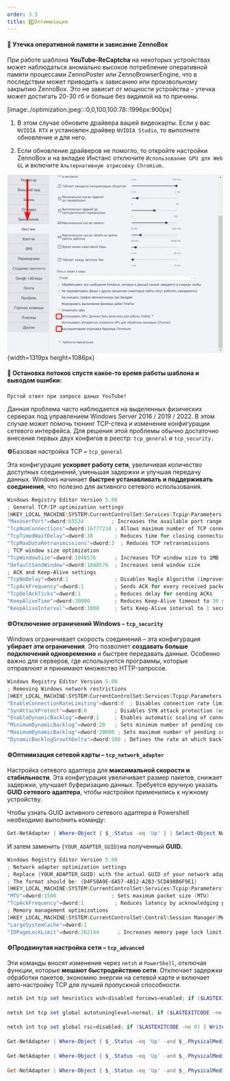```yaml
---
order: 3.5
title: 4️⃣Оптимизация
---
```


#### 📛 Утечка оперативной памяти и зависание ZennoBox

При работе шаблона **YouTube-ReCaptcha** на некоторых устройствах может наблюдаться аномально высокое потребление оперативной памяти процессами ZennoPoster или ZennoBrowserEngine, что в последствии может приводить к зависанию или произвольному закрытию ZennoBox. Это не зависит от мощности устройства – утечка может достигать 20-30 гб и больше без видимой на то причины.

[image:./optimization.jpeg:::0,0,100,100:78::1996px:900px]



1. В этом случае обновите драйвера вашей видеокарты. Если у вас `NVIDIA RTX` и  установлен драйвер `NVIDIA Studio`, то выполните обновление и для него.

2. Если обновление драйверов не помогло, то откройте настройки ZennoBox и на вкладке Инстанс отключите `Использование GPU для Web GL` и включите `Альтернативную отрисовку Chromium.`

![](./optimization.png){width=1319px height=1086px}



#### 📛 Остановка потоков спустя какое-то время работы шаблона и выводом ошибки:

`Пустой ответ при запросе даных YouTube!`

Данная проблема часто наблюдается на выделенных физических серверах под управлением Windows Server 2016 / 2019 / 2022. В этом случае может помочь тюнинг TCP-стека и изменение конфигурации сетевого интерфейса. Для решения этой проблемы обычно достаточно внесения первых двух конфигов в реестр: `tcp_general` и `tcp_security.`

**⚙️**Базовая настройка TCP **–** `tcp_general`

Эта конфигурация **ускоряет работу сети**, увеличивая количество доступных соединений, уменьшая задержки и улучшая передачу данных. Windows начинает **быстрее устанавливать и поддерживать соединения**, что полезно для активного сетевого использования.

```PowerShell
Windows Registry Editor Version 5.00
; General TCP/IP optimization settings
[HKEY_LOCAL_MACHINE\SYSTEM\CurrentControlSet\Services\Tcpip\Parameters]
"MaxUserPort"=dword:65534         ; Increases the available port range
"TcpNumConnections"=dword:16777214 ; Allows maximum number of TCP connections
"TcpTimedWaitDelay"=dword:30       ; Reduces time for closing connections (30 seconds instead of 240)
"TcpMaxDataRetransmissions"=dword:3  ; Reduces TCP retransmissions
; TCP window size optimization
"TcpWindowSize"=dword:1048576      ; Increases TCP window size to 1MB
"DefaultSendWindow"=dword:1048576  ; Increases send window size
; ACK and Keep-Alive settings
"TcpNoDelay"=dword:1               ; Disables Nagle Algorithm (improves responsiveness for small packets)
"TcpAckFrequency"=dword:1          ; Sends ACK for every received packet (reduces latency)
"TcpDelAckTicks"=dword:1           ; Reduces delay for sending ACKs
"KeepAliveTime"=dword:30000        ; Reduces Keep-Alive timeout to 30 seconds
"KeepAliveInterval"=dword:1000     ; Sets Keep-Alive interval to 1 second
```

#### **⚙️Отключение ограничений Windows –** `tcp_security`

Windows ограничивает скорость соединений – эта конфигурация **убирает эти ограничения**. Это позволяет **создавать больше подключений одновременно** и быстрее передавать данные. Особенно важно для серверов, где используются программы, которые отправлюят и принимают множество HTTP-запросов.

```PowerShell
Windows Registry Editor Version 5.00
; Removing Windows network restrictions
[HKEY_LOCAL_MACHINE\SYSTEM\CurrentControlSet\Services\Tcpip\Parameters]
"EnableConnectionRateLimiting"=dword:0  ; Disables connection rate limiting
"SynAttackProtect"=dword:0         ; Disables SYN attack protection (useful for high outgoing connections)
"EnableDynamicBacklog"=dword:1     ; Enables automatic scaling of connection backlog
"MinimumDynamicBacklog"=dword:20   ; Sets minimum number of pending connections
"MaximumDynamicBacklog"=dword:20000 ; Sets maximum number of pending connections
"DynamicBacklogGrowthDelta"=dword:100 ; Defines the rate at which backlog grows
```

#### **⚙️Оптимизация сетевой карты –** `tcp_network_adapter`

Настройка сетевого адаптера для **максимальной скорости и стабильности**. Эта конфигурация увеличивает размер пакетов, снижает задержки, улучшает буферизацию данных. Требуется вручную указать **GUID сетевого адаптера**, чтобы настройки применились к нужному устройству.

Чтобы узнать GUID активного сетевого адаптера в Powershell  необходимо выполнить команду:

```PowerShell
Get-NetAdapter | Where-Object { $_.Status -eq 'Up' } | Select-Object Name, InterfaceGuid
```

И затем заменить `{YOUR_ADAPTER_GUID}`на полученный **GUID.**

```PowerShell
Windows Registry Editor Version 5.00
; Network adapter optimization settings
; Replace {YOUR_ADAPTER_GUID} with the actual GUID of your network adapter.
; The format should be: {D4F58A9E-6A57-4B12-A2B3-5CDA98B6F9E1}
[HKEY_LOCAL_MACHINE\SYSTEM\CurrentControlSet\Services\Tcpip\Parameters\Interfaces\{YOUR_ADAPTER_GUID}]
"MTU"=dword:1500                  ; Sets maximum packet size (MTU)
"TcpAckFrequency"=dword:1          ; Reduces latency by acknowledging packets faster
; Memory management optimizations
[HKEY_LOCAL_MACHINE\SYSTEM\CurrentControlSet\Control\Session Manager\Memory Management]
"LargeSystemCache"=dword:1
"IOPageLockLimit"=dword:262144      ; Increases memory page lock limit to 256KB
```

#### **⚙️Продвинутая настройка сети –** `tcp_advanced`

Эти команды вносят изменения через `netsh` и `PowerShell`, отключая функции, которые **мешают быстродействию сети**. Отключает задержки обработки пакетов, экономию энергии на сетевой карте и включает авто-настройку TCP для лучшей пропускной способности.

```PowerShell
netsh int tcp set heuristics wsh=disabled forcews=enabled; if ($LASTEXITCODE -ne 0) { Write-Host "Error: Heuristics" -ForegroundColor Red }

netsh int tcp set global autotuninglevel=normal; if ($LASTEXITCODE -ne 0) { Write-Host "Error: Auto-Tuning" -ForegroundColor Red }

netsh int tcp set global rsc=disabled; if ($LASTEXITCODE -ne 0) { Write-Host "Error: RSC" -ForegroundColor Red }

Get-NetAdapter | Where-Object { $_.Status -eq 'Up' -and $_.PhysicalMediaType -ne '802.3' -and $_.InterfaceDescription -notmatch 'VPN|Virtual' } | Disable-NetAdapterBinding -ComponentID ms_tcpip

Get-NetAdapter | Where-Object { $_.Status -eq 'Up' -and $_.PhysicalMediaType -ne '802.3' -and $_.InterfaceDescription -notmatch 'VPN|Virtual' } | Set-NetAdapterAdvancedProperty -RegistryKeyword '*InterruptModeration' -RegistryValue 0

Get-NetAdapter | Where-Object { $_.Status -eq 'Up' -and $_.PhysicalMediaType -ne '802.3' -and $_.InterfaceDescription -notmatch 'VPN|Virtual' } | Set-NetAdapterAdvancedProperty -RegistryKeyword '*EEE' -RegistryValue 0
```